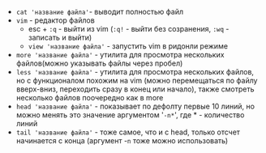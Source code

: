 - `cat 'название файла'`- выводит полностью файл
- `vim` - редактор файлов
	- esc + `:q` - выйти из vim (`:q!` - выйти без созранения, `:wq` - записать и выйти)
	- `view 'название файла'` - запустить vim в ридонли режиме
- `more 'название файла'` - утилита для просмотра нескольких файлов(можно указывать файлы через пробел)
- `less 'название файла'` - утилита для просмотра нескольких файлов, но с функционалом похожим на vim (можно перемещаться по файлу вверх-вниз, переходить сразу в конец или начало), также смотреть несколько файлов поочередно как в more
- `head 'название файла'` - показывает по дефолту первые 10 линий, но можно менять это значение аргументом '`-n*`', где * - количество линий 
- `tail 'название файла'` - тоже самое, что и с head, только отсчет начинается с конца (аргумент -`n` тоже можно использовать)